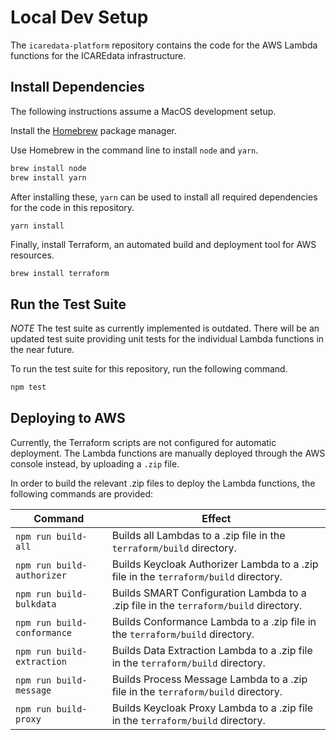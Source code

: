 # Local Dev Setup

The `icaredata-platform` repository contains the code for the AWS Lambda functions for the ICAREdata infrastructure.
## Install Dependencies  

The following instructions assume a MacOS development setup.

Install the [Homebrew](https://brew.sh/) package manager.

Use Homebrew in the command line to install `node` and `yarn`.

```bash
brew install node
brew install yarn
```

After installing these, `yarn` can be used to install all required dependencies for the code in this repository.

```bash
yarn install
```

Finally, install Terraform, an automated build and deployment tool for AWS resources.

`brew install terraform`

## Run the Test Suite

*NOTE* The test suite as currently implemented is outdated. There will be an updated test suite providing unit tests for the individual Lambda functions in the near future.

To run the test suite for this repository, run the following command.

```bash
npm test
```

## Deploying to AWS

Currently, the Terraform scripts are not configured for automatic deployment. The Lambda functions are manually deployed through the AWS console instead, by uploading a `.zip` file.

In order to build the relevant .zip files to deploy the Lambda functions, the following commands are provided:

Command | Effect
--- | ---
`npm run build-all` | Builds all Lambdas to a .zip file in the `terraform/build` directory.
`npm run build-authorizer` | Builds Keycloak Authorizer Lambda to a .zip file in the `terraform/build` directory.
`npm run build-bulkdata` | Builds SMART Configuration Lambda to a .zip file in the `terraform/build` directory.
`npm run build-conformance` | Builds Conformance Lambda to a .zip file in the `terraform/build` directory.
`npm run build-extraction` | Builds Data Extraction Lambda to a .zip file in the `terraform/build` directory.
`npm run build-message` | Builds Process Message Lambda to a .zip file in the `terraform/build` directory.
`npm run build-proxy` | Builds Keycloak Proxy Lambda to a .zip file in the `terraform/build` directory.